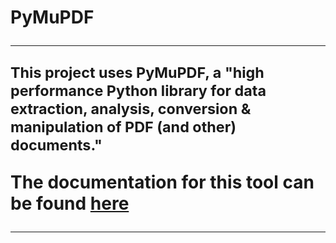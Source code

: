**<h1>PyMuPDF**
***

<p><sup>This project uses PyMuPDF, a "high performance Python library for data extraction, analysis,
conversion & manipulation of PDF (and other) documents." </sup></p>

The documentation for this tool can be found 
<a href="https://github.com/pymupdf/PyMuPDF">here</a>

***